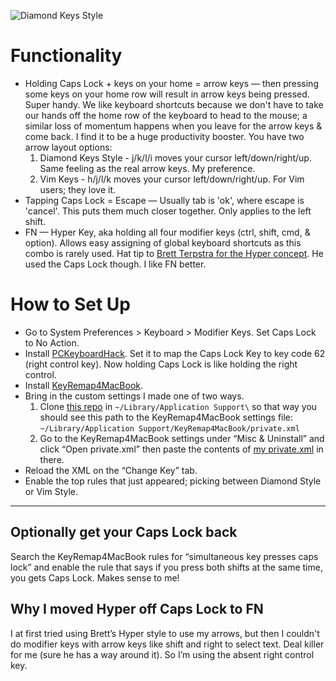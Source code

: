 ![Diamond Keys Style](http://www.evanlovely.com/tricky-name/wp-content/uploads/2013/03/1363396671.jpg)

# Functionality #

* Holding Caps Lock + keys on your home = arrow keys — then pressing some keys on your home row will result in arrow keys being pressed. Super handy. We like keyboard shortcuts because we don't have to take our hands off the home row of the keyboard to head to the mouse; a similar loss of momentum happens when you leave for the arrow keys & come back. I find it to be a huge productivity booster. You have two arrow layout options:
    1. Diamond Keys Style - j/k/l/i moves your cursor left/down/right/up. Same feeling as the real arrow keys. My preference.
    2. Vim Keys - h/j/l/k moves your cursor left/down/right/up. For Vim users; they love it.
* Tapping Caps Lock = Escape — Usually tab is 'ok', where escape is 'cancel'. This puts them much closer together. Only applies to the left shift.
* FN — Hyper Key, aka holding all four modifier keys (ctrl, shift, cmd, & option). Allows easy assigning of global keyboard shortcuts as this combo is rarely used. Hat tip to [Brett Terpstra for the Hyper concept](http://brettterpstra.com/2012/12/08/a-useful-caps-lock-key/). He used the Caps Lock though. I like FN better.


# How to Set Up #

* Go to System Preferences > Keyboard > Modifier Keys. Set Caps Lock to No Action. 
* Install [PCKeyboardHack](http://pqrs.org/macosx/keyremap4macbook/pckeyboardhack.html.en). Set it to map the Caps Lock Key to key code 62 (right control key). Now holding Caps Lock is like holding the right control.
* Install [KeyRemap4MacBook](http://pqrs.org/macosx/keyremap4macbook/index.html.en).
* Bring in the custom settings I made one of two ways.
    1. Clone [this repo](https://github.com/EvanLovely/KeyRemap4MacBook) in ` ~/Library/Application Support\ ` so that way you should see this path to the KeyRemap4MacBook settings file: ` ~/Library/Application Support/KeyRemap4MacBook/private.xml ` 
    2. Go to the KeyRemap4MacBook settings under “Misc & Uninstall” and click “Open private.xml” then paste the contents of [my private.xml](https://raw.github.com/EvanLovely/KeyRemap4MacBook/master/private.xml) in there. 
* Reload the XML on the “Change Key” tab.
* Enable the top rules that just appeared; picking between Diamond Style or Vim Style.


* * * 

## Optionally get your Caps Lock back ##

Search the KeyRemap4MacBook rules for “simultaneous key presses caps lock” and enable the rule that says if you press both shifts at the same time, you gets Caps Lock. Makes sense to me!

## Why I moved Hyper off Caps Lock to FN ##

I at first tried using Brett’s Hyper style to use my arrows, but then I couldn't do modifier keys with arrow keys like shift and right to select text. Deal killer for me (sure he has a way around it). So I’m using the absent right control key.